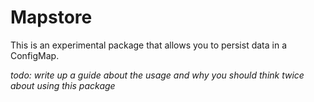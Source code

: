 # Mapstore

This is an experimental package that allows you to persist data in a ConfigMap.

_todo: write up a guide about the usage and why you should think twice about using this package_
